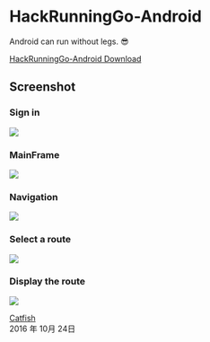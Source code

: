 # HackRunningGo-Android
Android can run without legs. :sunglasses:

[HackRunningGo-Android Download](https://github.com/HackSwjtu/HackRunningGo-Android/raw/master/app/app-release.apk)

## Screenshot

### Sign in
![](https://raw.githubusercontent.com/catfishlty/blog/gh-pages/images/HackRungingGo0.jpg)

### MainFrame
![](https://raw.githubusercontent.com/catfishlty/blog/gh-pages/images/HackRungingGo1.jpg)

### Navigation
![](https://raw.githubusercontent.com/catfishlty/blog/gh-pages/images/HackRungingGo2.jpg)

### Select a route
![](https://raw.githubusercontent.com/catfishlty/blog/gh-pages/images/HackRungingGo3.jpg)

### Display the route
![](https://raw.githubusercontent.com/catfishlty/blog/gh-pages/images/HackRungingGo4.jpg)

[Catfish][1]     
2016 年 10月 24日

[1]:http://www.catfish.top

